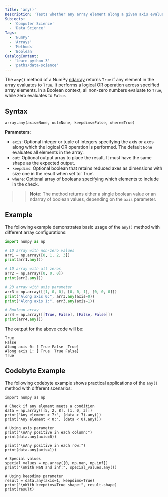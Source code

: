 ```yaml
---
Title: 'any()'
Description: 'Tests whether any array element along a given axis evaluates to True.'
Subjects:
  - 'Computer Science'
  - 'Data Science'
Tags:
  - 'NumPy'
  - 'Arrays'
  - 'Methods'
  - 'Boolean'
CatalogContent:
  - 'learn-python-3'
  - 'paths/data-science'
---
```


The **`any()`** method of a NumPy [ndarray](https://www.codecademy.com/resources/docs/numpy/ndarray) returns `True` if any element in the array evaluates to `True`. It performs a logical OR operation across specified array elements. In a Boolean context, all non-zero numbers evaluate to `True`, while zero evaluates to `False`.

## Syntax

```pseudo
array.any(axis=None, out=None, keepdims=False, where=True)
```

**Parameters**:

- `axis`: Optional integer or tuple of integers specifying the axis or axes along which the logical OR operation is performed. The default `None` evaluates all elements in the array.
- `out`: Optional output array to place the result. It must have the same shape as the expected output.
- `keepdims`: Optional boolean that retains reduced axes as dimensions with size one in the result when set to' True'.
- `where`: Optional array of booleans specifying which elements to include in the check.

>> **Note:** The method returns either a single boolean value or an ndarray of boolean values, depending on the `axis` parameter.

## Example

The following example demonstrates basic usage of the `any()` method with different array configurations:

```py
import numpy as np

# 1D array with non-zero values
arr1 = np.array([0, 1, 2, 3])
print(arr1.any())

# 1D array with all zeros
arr2 = np.array([0, 0, 0])
print(arr2.any())

# 2D array with axis parameter
arr3 = np.array([[1, 0, 0], [0, 0, 1], [0, 0, 0]])
print("Along axis 0:", arr3.any(axis=0))
print("Along axis 1:", arr3.any(axis=1))

# Boolean array
arr4 = np.array([[True, False], [False, False]])
print(arr4.any())
```

The output for the above code will be:

```shell
True
False
Along axis 0: [ True False  True]
Along axis 1: [ True  True False]
True
```

## Codebyte Example

The following codebyte example shows practical applications of the `any()` method with different scenarios:

```codebyte/python
import numpy as np

# Check if any element meets a condition
data = np.array([[5, 2, 8], [1, 0, 3]])
print("Any element > 7:", (data > 7).any())
print("Any element < 0:", (data < 0).any())

# Using axis parameter
print("\nAny positive in each column:")
print(data.any(axis=0))

print("\nAny positive in each row:")
print(data.any(axis=1))

# Special values
special_values = np.array([0, np.nan, np.inf])
print("\nWith NaN and inf:", special_values.any())

# Using keepdims parameter
result = data.any(axis=1, keepdims=True)
print("\nWith keepdims=True shape:", result.shape)
print(result)
```
